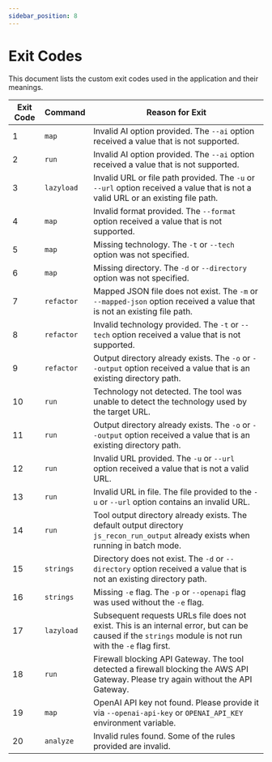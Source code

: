 ```yaml
---
sidebar_position: 8
---
```


# Exit Codes

This document lists the custom exit codes used in the application and their meanings.

| Exit Code | Command    | Reason for Exit                                                                                                                                         |
| --------- | ---------- | ------------------------------------------------------------------------------------------------------------------------------------------------------- |
| 1         | `map`      | Invalid AI option provided. The `--ai` option received a value that is not supported.                                                                   |
| 2         | `run`      | Invalid AI option provided. The `--ai` option received a value that is not supported.                                                                   |
| 3         | `lazyload` | Invalid URL or file path provided. The `-u` or `--url` option received a value that is not a valid URL or an existing file path.                        |
| 4         | `map`      | Invalid format provided. The `--format` option received a value that is not supported.                                                                  |
| 5         | `map`      | Missing technology. The `-t` or `--tech` option was not specified.                                                                                      |
| 6         | `map`      | Missing directory. The `-d` or `--directory` option was not specified.                                                                                  |
| 7         | `refactor` | Mapped JSON file does not exist. The `-m` or `--mapped-json` option received a value that is not an existing file path.                                 |
| 8         | `refactor` | Invalid technology provided. The `-t` or `--tech` option received a value that is not supported.                                                        |
| 9         | `refactor` | Output directory already exists. The `-o` or `--output` option received a value that is an existing directory path.                                     |
| 10        | `run`      | Technology not detected. The tool was unable to detect the technology used by the target URL.                                                           |
| 11        | `run`      | Output directory already exists. The `-o` or `--output` option received a value that is an existing directory path.                                     |
| 12        | `run`      | Invalid URL provided. The `-u` or `--url` option received a value that is not a valid URL.                                                              |
| 13        | `run`      | Invalid URL in file. The file provided to the `-u` or `--url` option contains an invalid URL.                                                           |
| 14        | `run`      | Tool output directory already exists. The default output directory `js_recon_run_output` already exists when running in batch mode.                     |
| 15        | `strings`  | Directory does not exist. The `-d` or `--directory` option received a value that is not an existing directory path.                                     |
| 16        | `strings`  | Missing `-e` flag. The `-p` or `--openapi` flag was used without the `-e` flag.                                                                         |
| 17        | `lazyload` | Subsequent requests URLs file does not exist. This is an internal error, but can be caused if the `strings` module is not run with the `-e` flag first. |
| 18        | `run`      | Firewall blocking API Gateway. The tool detected a firewall blocking the AWS API Gateway. Please try again without the API Gateway.                     |
| 19        | `map`      | OpenAI API key not found. Please provide it via `--openai-api-key` or `OPENAI_API_KEY` environment variable.                                            |
| 20        | `analyze`  | Invalid rules found. Some of the rules provided are invalid.                                                                                            |
